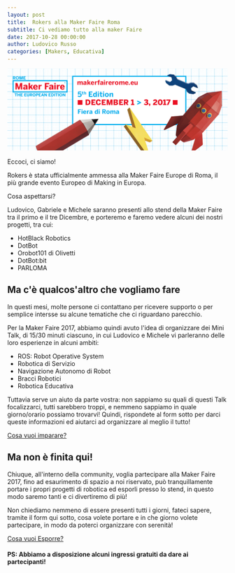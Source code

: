 ```yaml
---
layout: post
title:  Rokers alla Maker Faire Roma
subtitle: Ci vediamo tutto alla maker Faire
date: 2017-10-28 00:00:00
author: Ludovico Russo
categories: [Makers, Educativa]
---
```


![Maker Faire](/assets/imgs/2017-10-28-Rokers-alla-maker-faire-rome.md/mfr.png)

Eccoci, ci siamo!

Rokers è stata ufficialmente ammessa alla Maker Faire Europe di Roma, il più
grande evento Europeo di Making in Europa.

Cosa aspettarsi?

Ludovico, Gabriele e Michele saranno presenti allo stend della Maker Faire tra il primo e il tre Dicembre, e porteremo e faremo vedere alcuni dei nostri progetti, tra cui:
 - HotBlack Robotics
 - DotBot
 - Orobot101 di Olivetti
 - DotBot:bit
 - PARLOMA

## Ma c'è qualcos'altro che vogliamo fare

In questi mesi, molte persone ci contattano per ricevere supporto o per semplice intersse
su alcune tematiche che ci riguardano parecchio.

Per la Maker Faire 2017, abbiamo quindi avuto l'idea di organizzare dei Mini Talk,
di 15/30 minuti ciascuno, in cui Ludovico e Michele vi parleranno
delle loro esperienze in alcuni ambiti:

 - ROS: Robot Operative System
 - Robotica di Servizio
 - Navigazione Autonomo di Robot
 - Bracci Robotici
 - Robotica Educativa

Tuttavia serve un aiuto da parte vostra: non sappiamo su quali di questi Talk focalizzarci, tutti sarebbero troppi, e nemmeno sappiamo in quale giorno/orario possiamo trovarvi! Quindi, rispondete al form sotto per darci queste informazioni ed aiutarci ad organizzare al meglio il tutto!

<a href="https://goo.gl/forms/kHfb3cZYctbLjzL42" type="button" class="btn btn-primary btn-lg"> Cosa vuoi imparare? </a>

## Ma non è finita qui!

Chiuque, all'interno della community, voglia partecipare alla Maker Faire 2017, fino ad esaurimento di spazio a noi riservato, può tranquillamente portare i propri progetti di robotica ed esporli presso lo stend,
in questo modo saremo tanti e ci divertiremo di più!

Non chiediamo nemmeno di essere presenti tutti i giorni, fateci sapere, tramite il form
qui sotto, cosa volete portare e in che giorno volete partecipare, in modo da poterci
organizzare con serenità!

<a href="https://goo.gl/forms/TPqAu6731hiiTVSO2" type="button" class="btn btn-primary btn-lg"> Cosa vuoi Esporre? </a>

#### PS: Abbiamo a disposizione alcuni ingressi gratuiti da dare ai partecipanti!
